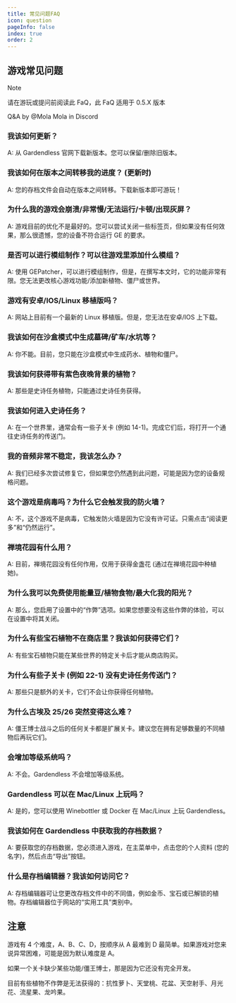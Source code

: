 ```yaml
---
title: 常见问题FAQ
icon: question
pageInfo: false
index: true
order: 2
---
```


<script setup>
    import { onMounted } from 'vue';
    onMounted(() => {
        (window.adsbygoogle = window.adsbygoogle || []).push({});
    })
</script>

## 游戏常见问题

> [!note]
> 请在游玩或提问前阅读此 FaQ，此 FaQ 适用于 0.5.X 版本
>
> Q&A by @Mola Mola in Discord

<ins class="adsbygoogle"
     style="display:block"
     data-ad-client="ca-pub-2336226859954206"
     data-ad-slot="6758794743"
     data-ad-format="auto"
     data-full-width-responsive="true">
</ins>

### 我该如何更新？

A: 从 Gardendless 官网下载新版本。您可以保留/删除旧版本。

### 我该如何在版本之间转移我的进度？ (更新时)

A: 您的存档文件会自动在版本之间转移。下载新版本即可游玩！

### 为什么我的游戏会崩溃/非常慢/无法运行/卡顿/出现灰屏？

A: 游戏目前的优化不是最好的。您可以尝试关闭一些标签页，但如果没有任何效果，那么很遗憾，您的设备不符合运行 GE 的要求。

### 是否可以进行模组制作？可以往游戏里添加什么模组？

A: 使用 GEPatcher，可以进行模组制作，但是，在撰写本文时，它的功能非常有限。您无法更改核心游戏功能/添加新植物、僵尸或世界。

### 游戏有安卓/IOS/Linux 移植版吗？

A: 网站上目前有一个最新的 Linux 移植版。但是，您无法在安卓/IOS 上下载。

### 我该如何在沙盒模式中生成墓碑/矿车/水坑等？

A: 你不能。目前，您只能在沙盒模式中生成药水、植物和僵尸。

### 我该如何获得带有紫色夜晚背景的植物？

A: 那些是史诗任务植物，只能通过史诗任务获得。

### 我该如何进入史诗任务？

A: 在一个世界里，通常会有一些子关卡 (例如 14-1)。完成它们后，将打开一个通往史诗任务的传送门。

### 我的音频非常不稳定，我该怎么办？

A: 我们已经多次尝试修复它，但如果您仍然遇到此问题，可能是因为您的设备规格问题。

### 这个游戏是病毒吗？为什么它会触发我的防火墙？

A: 不，这个游戏不是病毒，它触发防火墙是因为它没有许可证。只需点击“阅读更多”和“仍然运行”。

### 禅境花园有什么用？

A: 目前，禅境花园没有任何作用，仅用于获得金盏花 (通过在禅境花园中种植她)。

### 为什么我可以免费使用能量豆/植物食物/最大化我的阳光？

A: 那么，您启用了设置中的“作弊”选项。如果您想要没有这些作弊的体验，可以在设置中将其关闭。

### 为什么有些宝石植物不在商店里？我该如何获得它们？

A: 有些宝石植物只能在某些世界的特定关卡后才能从商店购买。

### 为什么有些子关卡 (例如 22-1) 没有史诗任务传送门？

A: 那些只是额外的关卡，它们不会让你获得任何植物。

### 为什么古埃及 25/26 突然变得这么难？

A: 僵王博士战斗之后的任何关卡都是扩展关卡。建议您在拥有足够数量的不同植物后再玩它们。

### 会增加等级系统吗？

A: 不会。Gardendless 不会增加等级系统。

### Gardendless 可以在 Mac/Linux 上玩吗？

A: 是的，您可以使用 Winebottler 或 Docker 在 Mac/Linux 上玩 Gardendless。

### 我该如何在 Gardendless 中获取我的存档数据？

A: 要获取您的存档数据，您必须进入游戏，在主菜单中，点击您的个人资料 (您的名字)，然后点击“导出”按钮。

### 什么是存档编辑器？我该如何访问它？

A: 存档编辑器可让您更改存档文件中的不同值，例如金币、宝石或已解锁的植物。存档编辑器位于网站的“实用工具”类别中。

## 注意

游戏有 4 个难度，A、B、C、D，按顺序从 A 最难到 D 最简单。如果游戏对您来说异常困难，可能是因为默认难度是 A。

如果一个关卡缺少某些功能/僵王博士，那是因为它还没有完全开发。

目前有些植物不作弊是无法获得的：抗性萝卜、天堂桃、花盆、天空射手、月光花、流星果、龙吟果。
